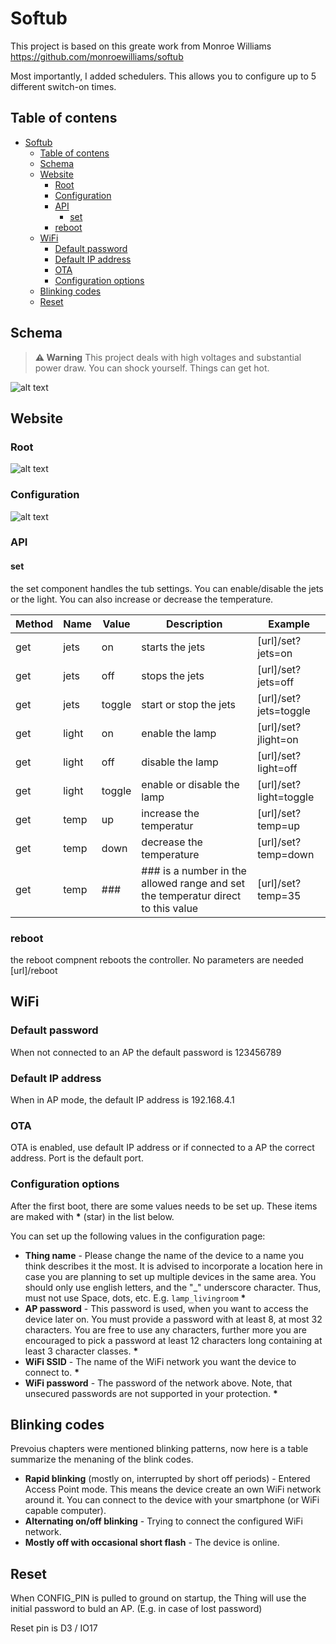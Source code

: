 # Softub

This project is based on this greate work from Monroe Williams
https://github.com/monroewilliams/softub

Most importantly, I added schedulers. This allows you to configure up to 5 different switch-on times.

## Table of contens
- [Softub](#softub)
  - [Table of contens](#table-of-contens)
  - [Schema](#schema)
  - [Website](#website)
    - [Root](#root)
    - [Configuration](#configuration)
    - [API](#api)
      - [set](#set)
    - [reboot](#reboot)
  - [WiFi](#wifi)
    - [Default password](#default-password)
    - [Default IP address](#default-ip-address)
    - [OTA](#ota)
    - [Configuration options](#configuration-options)
  - [Blinking codes](#blinking-codes)
  - [Reset](#reset)


## Schema
> **⚠ Warning** 
> This project deals with high voltages and substantial power draw. You can shock yourself. Things can get hot.

![alt text](img/schema.png)

## Website
### Root
![alt text](img/statusPage.png)

### Configuration
![alt text](img/configPage.png)

### API
#### set
the set component handles the tub settings. You can enable/disable the jets or the light. You can also increase or decrease the temperature.

| Method | Name | Value | Description | Example |
| ------ | ---- | ------| ----------- | ------- |
| get | jets | on | starts the jets | [url]/set?jets=on |
| get | jets | off | stops the jets | [url]/set?jets=off |
| get | jets | toggle | start or stop the jets | [url]/set?jets=toggle |
| get | light | on | enable the lamp | [url]/set?jlight=on |
| get | light | off | disable the lamp |  [url]/set?light=off |
| get | light | toggle | enable or disable the lamp | [url]/set?light=toggle |
| get | temp | up | increase the temperatur | [url]/set?temp=up |
| get | temp | down | decrease the temperature | [url]/set?temp=down |
| get | temp | ### | ### is a number in the allowed range and set the temperatur direct to this value |  [url]/set?temp=35 |

### reboot
the reboot compnent reboots the controller. No parameters are needed
[url]/reboot

## WiFi
### Default password
When not connected to an AP the default password is 123456789

### Default IP address
When in AP mode, the default IP address is 192.168.4.1

### OTA
OTA is enabled, use default IP address or if connected to a AP the correct address.
Port is the default port.

### Configuration options
After the first boot, there are some values needs to be set up.
These items are maked with __*__ (star) in the list below.

You can set up the following values in the configuration page:

-  __Thing name__ - Please change the name of the device to
a name you think describes it the most. It is advised to
incorporate a location here in case you are planning to
set up multiple devices in the same area. You should only use
english letters, and the "_" underscore character. Thus, must not
use Space, dots, etc. E.g. `lamp_livingroom` __*__
- __AP password__ - This password is used, when you want to
access the device later on. You must provide a password with at least 8,
at most 32 characters.
You are free to use any characters, further more you are
encouraged to pick a password at least 12 characters long containing
at least 3 character classes. __*__
- __WiFi SSID__ - The name of the WiFi network you want the device
to connect to. __*__
- __WiFi password__ - The password of the network above. Note, that
unsecured passwords are not supported in your protection. __*__

## Blinking codes
Prevoius chapters were mentioned blinking patterns, now here is a
table summarize the menaning of the blink codes.

- __Rapid blinking__ (mostly on, interrupted by short off periods) -
Entered Access Point mode. This means the device create an own WiFi
network around it. You can connect to the device with your smartphone
(or WiFi capable computer).
- __Alternating on/off blinking__ - Trying to connect the configured
WiFi network.
- __Mostly off with occasional short flash__ - The device is online.

## Reset
When CONFIG_PIN is pulled to ground on startup, the Thing will use the initial
password to buld an AP. (E.g. in case of lost password)

Reset pin is D3 / IO17
